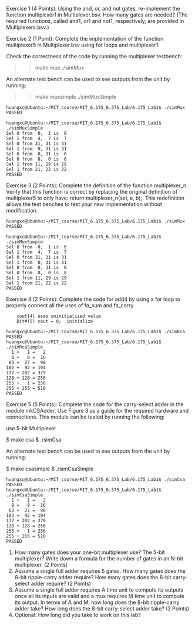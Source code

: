 Exercise 1 (4 Points): Using the and, or, and not gates, re-implement the function multiplexer1 in Multiplexer.bsv. How many gates are needed? (The required functions, called and1, or1 and not1, respectively, are provided in Multiplexers.bsv.)


Exercise 2 (1 Point): Complete the implementation of the function multiplexer5 in Multiplexer.bsv using for loops and multiplexer1.

Check the correctness of the code by running the multiplexer testbench:

>> make mux
./simMux 

An alternate test bench can be used to see outputs from the unit by running:

>> make muxsimple
./simMuxSimple

``` shell
huangxc@Ubuntu:~/MIT_course/MIT_6.175_6.375_Lab/6.175_Lab1$ ./simMux
PASSED

huangxc@Ubuntu:~/MIT_course/MIT_6.175_6.375_Lab/6.175_Lab1$ ./simMuxSimple
Sel 0 from  0,  1 is  0
Sel 1 from  4,  7 is  7
Sel 0 from 31, 31 is 31
Sel 1 from  0, 31 is 31
Sel 0 from  0, 31 is  0
Sel 0 from  8,  0 is  8
Sel 1 from 11, 29 is 29
Sel 1 from 21, 22 is 22
PASSED
```

Exercise 3 (2 Points): Complete the definition of the function multiplexer_n. Verify that this function is correct by replacing the original definition of multiplexer5 to only have: return multiplexer_n(sel, a, b);. This redefinition allows the test benches to test your new implementation without modification.

``` shell
huangxc@Ubuntu:~/MIT_course/MIT_6.175_6.375_Lab/6.175_Lab1$ ./simMux
PASSED

huangxc@Ubuntu:~/MIT_course/MIT_6.175_6.375_Lab/6.175_Lab1$ ./simMuxSimple
Sel 0 from  0,  1 is  0
Sel 1 from  4,  7 is  7
Sel 0 from 31, 31 is 31
Sel 1 from  0, 31 is 31
Sel 0 from  0, 31 is  0
Sel 0 from  8,  0 is  8
Sel 1 from 11, 29 is 29
Sel 1 from 21, 22 is 22
PASSED
```

Exercise 4 (2 Points): Complete the code for add4 by using a for loop to properly connect all the uses of fa_sum and fa_carry.

```
    cout[4] uses uninitialized value
    Bit#(5) cout = 0;  initialize
```

``` shell
huangxc@Ubuntu:~/MIT_course/MIT_6.175_6.375_Lab/6.175_Lab1$ ./simRca
PASSED
huangxc@Ubuntu:~/MIT_course/MIT_6.175_6.375_Lab/6.175_Lab1$ ./simRcaSimple
  1 +   1 =   2
  8 +   8 =  16
 63 +  27 =  90
102 +  92 = 194
177 + 202 = 379
128 + 128 = 256
255 +   1 = 256
255 + 255 = 510
PASSED
```

Exercise 5 (5 Points): Complete the code for the carry-select adder in the module mkCSAdder. Use Figure 3 as a guide for the required hardware and connections. This module can be tested by running the following:

use 5-bit Multiplexer

$ make csa
$ ./simCsa

An alternate test bench can be used to see outputs from the unit by running:

$ make csasimple
$ ./simCsaSimple

``` shell
huangxc@Ubuntu:~/MIT_course/MIT_6.175_6.375_Lab/6.175_Lab1$ ./simCsa
PASSED
huangxc@Ubuntu:~/MIT_course/MIT_6.175_6.375_Lab/6.175_Lab1$ ./simCsaSimple
  1 +   1 =   2
  8 +   8 =  16
 63 +  27 =  90
102 +  92 = 194
177 + 202 = 379
128 + 128 = 256
255 +   1 = 256
255 + 255 = 510
PASSED
```

1. How many gates does your one-bit multiplexer use? The 5-bit multiplexer? Write down a formula for the number of gates in an N-bit multiplexer. (2 Points)
2. Assume a single full adder requires 5 gates. How many gates does the 8-bit ripple-carry adder require? How many gates does the 8-bit carry-select adder require? (2 Points)
3. Assume a single full adder requires A time unit to compute its outputs once all its inputs are valid and a mux requires M time unit to compute its output. In terms of A and M, how long does the 8-bit ripple-carry adder take? How long does the 8-bit carry-select adder take? (2 Points)
4. Optional: How long did you take to work on this lab?